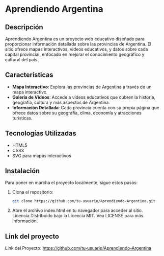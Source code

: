 # Aprendiendo Argentina

## Descripción
Aprendiendo Argentina es un proyecto web educativo diseñado para proporcionar información detallada sobre las provincias de Argentina.
El sitio ofrece mapas interactivos, videos educativos, y datos sobre cada capital provincial, enfocado en mejorar el conocimiento geográfico y cultural del país.

## Características
- **Mapa Interactivo**: Explora las provincias de Argentina a través de un mapa interactivo.
- **Galería de Videos**: Accede a videos educativos que cubren la historia, geografía, cultura y más aspectos de Argentina.
- **Información Detallada**: Cada provincia cuenta con su propia página que ofrece datos sobre su geografía, clima, economía y atracciones turísticas.

## Tecnologías Utilizadas
- HTML5
- CSS3
- SVG para mapas interactivos

## Instalación
Para poner en marcha el proyecto localmente, sigue estos pasos:

1. Clona el repositorio:
   ```bash
   git clone https://github.com/tu-usuario/Aprendiendo-Argentina.git
2. Abre el archivo index.html en tu navegador para acceder al sitio.
Licencia
Distribuido bajo la Licencia MIT. Vea LICENSE para más información.

## Link del proyecto
Link del Proyecto: https://github.com/tu-usuario/Aprendiendo-Argentina
